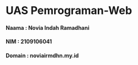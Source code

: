 # UAS Pemrograman-Web
#### Naama : Novia Indah Ramadhani
#### NIM : 2109106041
#### Domain : noviairmdhn.my.id
